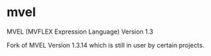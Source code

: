 # mvel
MVEL (MVFLEX Expression Language) Version 1.3

Fork of MVEL Version 1.3.14 which is still in user by certain projects.
